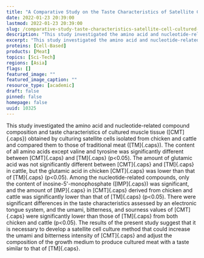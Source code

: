 ```yaml
---
title: "A Comparative Study on the Taste Characteristics of Satellite Cell Cultured Meat Derived from Chicken and Cattle Muscles"
date: 2022-01-23 20:39:00
lastmod: 2022-01-23 20:39:00
slug: /comparative-study-taste-characteristics-satellite-cell-cultured-meat-derived-chicken-and
description: "This study investigated the amino acid and nucleotide-related compound composition and taste characteristics of cultured muscle tissue (CMT) obtained by culturing satellite cells isolated from chicken and cattle and compared them to those of traditional meat (TM). The content of all amino acids except valine and tyrosine was significantly different between CMT and TM (p&lt;0.05)."
excerpt: "This study investigated the amino acid and nucleotide-related compound composition and taste characteristics of cultured muscle tissue (CMT) obtained by culturing satellite cells isolated from chicken and cattle and compared them to those of traditional meat (TM). The content of all amino acids except valine and tyrosine was significantly different between CMT and TM (p&lt;0.05)."
proteins: [Cell-Based]
products: [Meat]
topics: [Sci-Tech]
regions: [Asia]
flags: []
featured_image: ""
featured_image_caption: ""
resource_type: [academic]
draft: false
pinned: false
homepage: false
uuid: 10325
---
```

This study investigated the amino acid and nucleotide-related compound
composition and taste characteristics of cultured muscle tissue
([CMT]{.caps}) obtained by culturing satellite cells isolated from
chicken and cattle and compared them to those of traditional meat
([TM]{.caps}). The content of all amino acids except valine and tyrosine
was significantly different between [CMT]{.caps} and [TM]{.caps}
(p\<0.05). The amount of glutamic acid was not significantly different
between [CMT]{.caps} and [TM]{.caps} in cattle, but the glutamic acid in
chicken [CMT]{.caps} was lower than that of [TM]{.caps} (p\<0.05). Among
the nucleotide-related compounds, only the content of
inosine-5'-monophosphate ([IMP]{.caps}) was significant, and the amount
of [IMP]{.caps} in [CMT]{.caps} derived from chicken and cattle was
significantly lower than that of [TM]{.caps} (p\<0.05). There were
significant differences in the taste characteristics assessed by an
electronic tongue system, and the umami, bitterness, and sourness values
of [CMT]{.caps} were significantly lower than those of [TM]{.caps} from
both chicken and cattle (p\<0.05). The results of the present study
suggest that it is necessary to develop a satellite cell culture method
that could increase the umami and bitterness intensity of [CMT]{.caps}
and adjust the composition of the growth medium to produce cultured meat
with a taste similar to that of [TM]{.caps}.
